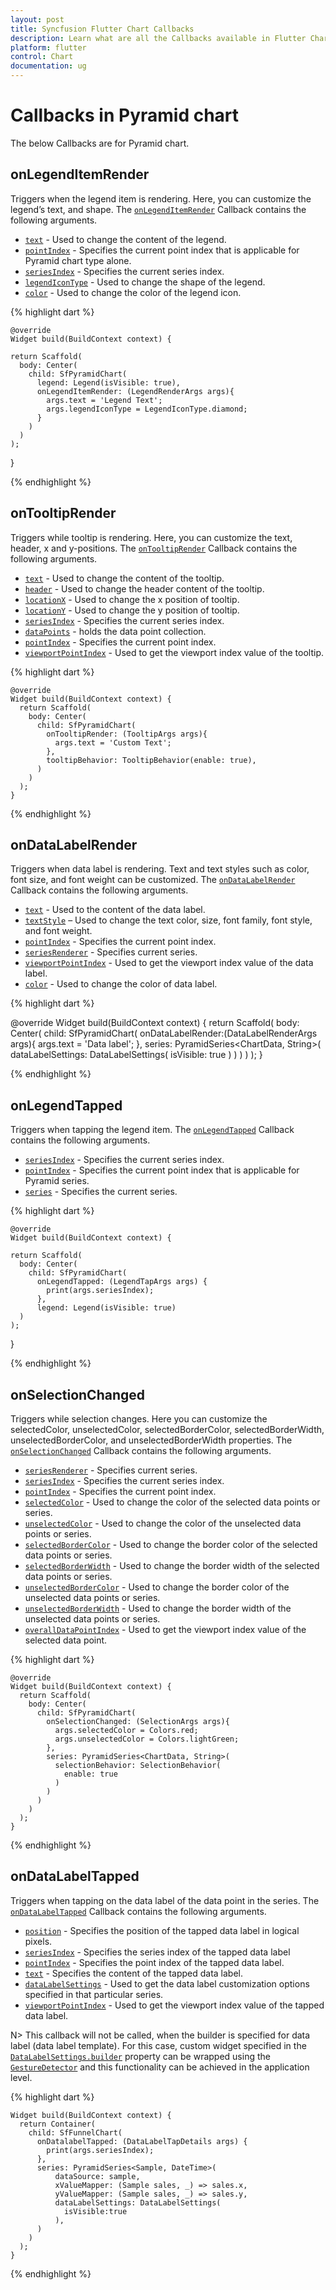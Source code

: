 ```yaml
---
layout: post
title: Syncfusion Flutter Chart Callbacks
description: Learn what are all the Callbacks available in Flutter Charts. Callbacks will be triggered on some specific actions in SfPyramid chart.
platform: flutter
control: Chart
documentation: ug
---
```


# Callbacks in Pyramid chart

The below Callbacks are for Pyramid chart.

## onLegendItemRender

Triggers when the legend item is rendering. Here, you can customize the legend’s text, and shape.  The [`onLegendItemRender`](https://pub.dev/documentation/syncfusion_flutter_charts/latest/charts/SfPyramidChart/onLegendItemRender.html) Callback contains the following arguments.

* [`text`](https://pub.dev/documentation/syncfusion_flutter_charts/latest/charts/LegendRenderArgs/text.html) - Used to change the content of the legend.
* [`pointIndex`](https://pub.dev/documentation/syncfusion_flutter_charts/latest/charts/LegendRenderArgs/pointIndex.html) - Specifies the current point index that is applicable for Pyramid chart type alone.
* [`seriesIndex`](https://pub.dev/documentation/syncfusion_flutter_charts/latest/charts/LegendRenderArgs/seriesIndex.html) - Specifies the current series index.
* [`legendIconType`](https://pub.dev/documentation/syncfusion_flutter_charts/latest/charts/LegendRenderArgs/legendIconType.html) - Used to change the shape of the legend.
* [`color`]() - Used to change the color of the legend icon.

{% highlight dart %}

    @override
    Widget build(BuildContext context) {
    
    return Scaffold(
      body: Center(
        child: SfPyramidChart(
          legend: Legend(isVisible: true),
          onLegendItemRender: (LegendRenderArgs args){
            args.text = 'Legend Text';
            args.legendIconType = LegendIconType.diamond;
          }
        )
      )
    );
  }

{% endhighlight %}

## onTooltipRender

Triggers while tooltip is rendering. Here, you can customize the text, header, x and y-positions. The [`onTooltipRender`](https://pub.dev/documentation/syncfusion_flutter_charts/latest/charts/SfPyramidChart/onTooltipRender.html) Callback contains the following arguments.

* [`text`](https://pub.dev/documentation/syncfusion_flutter_charts/latest/charts/TooltipArgs/text.html) - Used to change the content of the tooltip.
* [`header`](https://pub.dev/documentation/syncfusion_flutter_charts/latest/charts/TooltipArgs/header.html) - Used to change the header content of the tooltip.
* [`locationX`](https://pub.dev/documentation/syncfusion_flutter_charts/latest/charts/TooltipArgs/locationX.html) - Used to change the x position of tooltip.
* [`locationY`](https://pub.dev/documentation/syncfusion_flutter_charts/latest/charts/TooltipArgs/locationY.html) - Used to change the y position of tooltip.
* [`seriesIndex`](https://pub.dev/documentation/syncfusion_flutter_charts/latest/charts/TooltipArgs/seriesIndex.html) - Specifies the current series index.
* [`dataPoints`](https://pub.dev/documentation/syncfusion_flutter_charts/latest/charts/TooltipArgs/dataPoints.html) - holds the data point collection.
* [`pointIndex`](https://pub.dev/documentation/syncfusion_flutter_charts/latest/charts/TooltipArgs/pointIndex.html) - Specifies the current point index.
* [`viewportPointIndex`]() - Used to get the viewport index value of the tooltip.

{% highlight dart %}

    @override
    Widget build(BuildContext context) {
      return Scaffold(
        body: Center(
          child: SfPyramidChart(
            onTooltipRender: (TooltipArgs args){
              args.text = 'Custom Text';
            },
            tooltipBehavior: TooltipBehavior(enable: true),
          )
        )
      );
    }

{% endhighlight %}

## onDataLabelRender

Triggers when data label is rendering. Text and text styles such as color, font size, and font weight can be customized. The [`onDataLabelRender`](https://pub.dev/documentation/syncfusion_flutter_charts/latest/charts/SfPyramidChart/onDataLabelRender.html) Callback contains the following arguments.

* [`text`](https://pub.dev/documentation/syncfusion_flutter_charts/latest/charts/DataLabelRenderArgs/text.html) - Used to the content of the data label.
* [`textStyle`](https://pub.dev/documentation/syncfusion_flutter_charts/latest/charts/DataLabelRenderArgs/textStyle.html) – Used to change the text color, size, font family, font style, and font weight.
* [`pointIndex`](https://pub.dev/documentation/syncfusion_flutter_charts/latest/charts/DataLabelRenderArgs/pointIndex.html) - Specifies the current point index.
* [`seriesRenderer`](https://pub.dev/documentation/syncfusion_flutter_charts/latest/charts/DataLabelRenderArgs/series.html) - Specifies current series.
* [`viewportPointIndex`]() - Used to get the viewport index value of the data label.
* [`color`]() - Used to change the color of data label.

{% highlight dart %}

  @override
  Widget build(BuildContext context) {
    return Scaffold(
      body: Center(
        child: SfPyramidChart(
          onDataLabelRender:(DataLabelRenderArgs args){
            args.text = 'Data label';
          },
          series: PyramidSeries<ChartData, String>(
             dataLabelSettings: DataLabelSettings(
                isVisible: true
             )
          )
        )
      )
    );
  }

{% endhighlight %}

## onLegendTapped

Triggers when tapping the legend item. The [`onLegendTapped`](https://pub.dev/documentation/syncfusion_flutter_charts/latest/charts/SfPyramidChart/onLegendTapped.html) Callback contains the following arguments.

* [`seriesIndex`](https://pub.dev/documentation/syncfusion_flutter_charts/latest/charts/LegendTapArgs/seriesIndex.html) - Specifies the current series index.
* [`pointIndex`](https://pub.dev/documentation/syncfusion_flutter_charts/latest/charts/LegendTapArgs/pointIndex.html) - Specifies the current point index that is applicable for Pyramid series.
* [`series`](https://pub.dev/documentation/syncfusion_flutter_charts/latest/charts/LegendTapArgs/series.html) - Specifies the current series.


{% highlight dart %}

    @override
    Widget build(BuildContext context) {
    
    return Scaffold(
      body: Center(
        child: SfPyramidChart(
          onLegendTapped: (LegendTapArgs args) {
            print(args.seriesIndex);
          },
          legend: Legend(isVisible: true)
      )
    );
  }

{% endhighlight %}

## onSelectionChanged

Triggers while selection changes. Here you can customize the selectedColor, unselectedColor, selectedBorderColor, selectedBorderWidth, unselectedBorderColor, and unselectedBorderWidth properties. The [`onSelectionChanged`](https://pub.dev/documentation/syncfusion_flutter_charts/latest/charts/SfPyramidChart/onSelectionChanged.html) Callback contains the following arguments.

* [`seriesRenderer`](https://pub.dev/documentation/syncfusion_flutter_charts/latest/charts/SelectionArgs/series.html) - Specifies current series.
* [`seriesIndex`](https://pub.dev/documentation/syncfusion_flutter_charts/latest/charts/SelectionArgs/pointIndex.html) - Specifies the current series index.
* [`pointIndex`](https://pub.dev/documentation/syncfusion_flutter_charts/latest/charts/SelectionArgs/pointIndex.html) - Specifies the current point index.
* [`selectedColor`](https://pub.dev/documentation/syncfusion_flutter_charts/latest/charts/SelectionArgs/selectedColor.html) - Used to change the color of the selected data points or series.
* [`unselectedColor`](https://pub.dev/documentation/syncfusion_flutter_charts/latest/charts/SelectionArgs/unselectedColor.html) - Used to change the color of the unselected data points or series.
* [`selectedBorderColor`](https://pub.dev/documentation/syncfusion_flutter_charts/latest/charts/SelectionArgs/selectedBorderColor.html) - Used to change the border color of the selected data points or series.
* [`selectedBorderWidth`](https://pub.dev/documentation/syncfusion_flutter_charts/latest/charts/SelectionArgs/selectedBorderWidth.html) - Used to change the border width of the selected data points or series.
* [`unselectedBorderColor`](https://pub.dev/documentation/syncfusion_flutter_charts/latest/charts/SelectionArgs/unselectedBorderColor.html) - Used to change the border color of the unselected data points or series.
* [`unselectedBorderWidth`](https://pub.dev/documentation/syncfusion_flutter_charts/latest/charts/SelectionArgs/unselectedBorderWidth.html) - Used to change the border width of the unselected data points or series.
* [`overallDataPointIndex`]() - Used to get the viewport index value of the selected data point.

{% highlight dart %}

    @override
    Widget build(BuildContext context) {
      return Scaffold(
        body: Center(
          child: SfPyramidChart(
            onSelectionChanged: (SelectionArgs args){
              args.selectedColor = Colors.red;
              args.unselectedColor = Colors.lightGreen;
            },
            series: PyramidSeries<ChartData, String>(
              selectionBehavior: SelectionBehavior(
                enable: true
              )
            )
          )
        )
      );
    }

{% endhighlight %}

## onDataLabelTapped

Triggers when tapping on the data label of the data point in the series. The [`onDataLabelTapped`](https://pub.dev/documentation/syncfusion_flutter_charts/latest/charts/SfPyramidChart/onDataLabelTapped.html) Callback contains the following arguments.

* [`position`](https://pub.dev/documentation/syncfusion_flutter_charts/latest/charts/DataLabelTapDetails/position.html) - Specifies the position of the tapped data label in logical pixels.
* [`seriesIndex`](https://pub.dev/documentation/syncfusion_flutter_charts/latest/charts/DataLabelTapDetails/seriesIndex.html) - Specifies the series index of the tapped data label
* [`pointIndex`](https://pub.dev/documentation/syncfusion_flutter_charts/latest/charts/DataLabelTapDetails/pointIndex.html) - Specifies the point index of the tapped data label.
* [`text`](https://pub.dev/documentation/syncfusion_flutter_charts/latest/charts/DataLabelTapDetails/text.html) - Specifies the content of the tapped data label.
* [`dataLabelSettings`]() - Used to get the data label customization options specified in that particular series.
* [`viewportPointIndex`]() - Used to get the viewport index value of the tapped data label.

N> This callback will not be called, when the builder is specified for data label (data label template). For this case, custom widget specified in the [`DataLabelSettings.builder`](https://pub.dev/documentation/syncfusion_flutter_charts/latest/charts/DataLabelSettings/builder.html) property can be wrapped using the [`GestureDetector`](https://api.flutter.dev/flutter/widgets/GestureDetector-class.html) and this functionality can be achieved in the application level.

{% highlight dart %}

    Widget build(BuildContext context) {
      return Container(
        child: SfFunnelChart(
          onDatalabelTapped: (DataLabelTapDetails args) {
            print(args.seriesIndex);                 
          },
          series: PyramidSeries<Sample, DateTime>(
              dataSource: sample,
              xValueMapper: (Sample sales, _) => sales.x,
              yValueMapper: (Sample sales, _) => sales.y,
              dataLabelSettings: DataLabelSettings(
                isVisible:true
              ),
          )
        )
      );
    }

{% endhighlight %}
